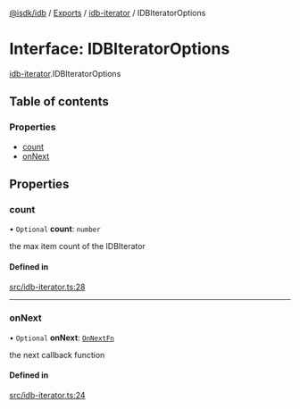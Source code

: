 [@isdk/idb](../README.md) / [Exports](../modules.md) / [idb-iterator](../modules/idb_iterator.md) / IDBIteratorOptions

# Interface: IDBIteratorOptions

[idb-iterator](../modules/idb_iterator.md).IDBIteratorOptions

## Table of contents

### Properties

- [count](idb_iterator.IDBIteratorOptions.md#count)
- [onNext](idb_iterator.IDBIteratorOptions.md#onnext)

## Properties

### count

• `Optional` **count**: `number`

the max item count of the IDBIterator

#### Defined in

[src/idb-iterator.ts:28](https://github.com/isdk/idb.js/blob/8949a63/src/idb-iterator.ts#L28)

___

### onNext

• `Optional` **onNext**: [`OnNextFn`](../modules/idb_iterator.md#onnextfn)

the next callback function

#### Defined in

[src/idb-iterator.ts:24](https://github.com/isdk/idb.js/blob/8949a63/src/idb-iterator.ts#L24)
